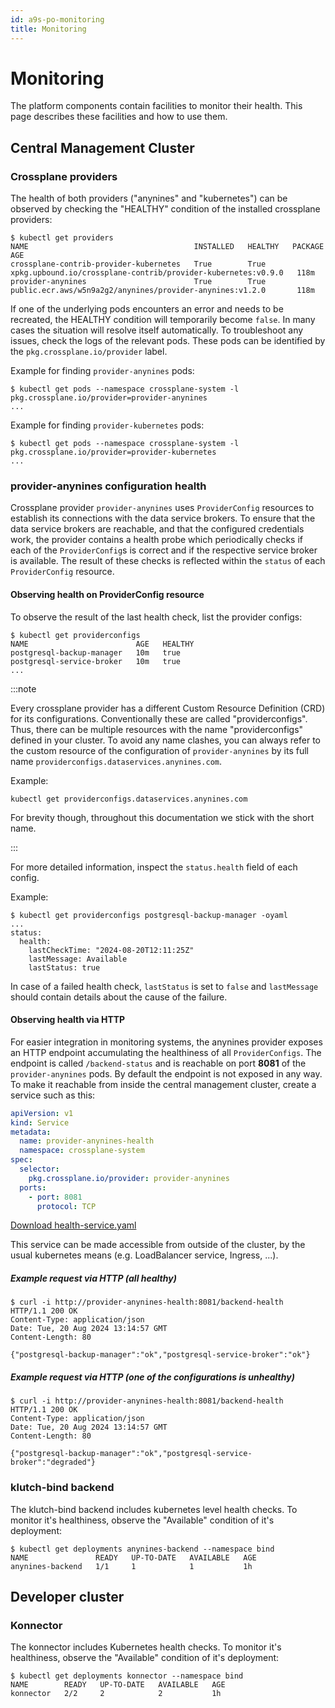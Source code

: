 ```yaml
---
id: a9s-po-monitoring
title: Monitoring
---
```


# Monitoring

The platform components contain facilities to monitor their health. This page describes these
facilities and how to use them.

## Central Management Cluster

### Crossplane providers

The health of both providers ("anynines" and "kubernetes") can be observed by checking the "HEALTHY"
condition of the installed crossplane providers:

```
$ kubectl get providers
NAME                                     INSTALLED   HEALTHY   PACKAGE                                                         AGE
crossplane-contrib-provider-kubernetes   True        True      xpkg.upbound.io/crossplane-contrib/provider-kubernetes:v0.9.0   118m
provider-anynines                        True        True      public.ecr.aws/w5n9a2g2/anynines/provider-anynines:v1.2.0       118m
```

If one of the underlying pods encounters an error and needs to be recreated, the HEALTHY condition
will temporarily become `false`. In many cases the situation will resolve itself automatically. To
troubleshoot any issues, check the logs of the relevant pods. These pods can be identified by the
`pkg.crossplane.io/provider` label.

Example for finding `provider-anynines` pods:

```
$ kubectl get pods --namespace crossplane-system -l pkg.crossplane.io/provider=provider-anynines
...
```

Example for finding `provider-kubernetes` pods:

```
$ kubectl get pods --namespace crossplane-system -l pkg.crossplane.io/provider=provider-kubernetes
...
```

### provider-anynines configuration health

Crossplane provider `provider-anynines` uses `ProviderConfig` resources to establish its connections
with the data service brokers. To ensure that the data service brokers are reachable, and that the
configured credentials work, the provider contains a health probe which periodically checks if each
of the `ProviderConfig`s is correct and if the respective service broker is available. The result of
these checks is reflected within the `status` of each `ProviderConfig` resource.

#### Observing health on ProviderConfig resource

To observe the result of the last health check, list the provider configs:

```
$ kubectl get providerconfigs
NAME                        AGE   HEALTHY
postgresql-backup-manager   10m   true
postgresql-service-broker   10m   true
...
```

:::note

Every crossplane provider has a different Custom Resource Definition (CRD) for its configurations.
Conventionally these are called "providerconfigs". Thus, there can be multiple resources with the
name "providerconfigs" defined in your cluster. To avoid any name clashes, you can always refer to
the custom resource of the configuration of `provider-anynines` by its full name
`providerconfigs.dataservices.anynines.com`.

Example:

```
kubectl get providerconfigs.dataservices.anynines.com
```

For brevity though, throughout this documentation we stick with the short name.

:::

For more detailed information, inspect the `status.health` field of each config.

Example:

```
$ kubectl get providerconfigs postgresql-backup-manager -oyaml
...
status:
  health:
    lastCheckTime: "2024-08-20T12:11:25Z"
    lastMessage: Available
    lastStatus: true
```

In case of a failed health check, `lastStatus` is set to `false` and `lastMessage` should contain
details about the cause of the failure.

#### Observing health via HTTP

For easier integration in monitoring systems, the anynines provider exposes an HTTP endpoint
accumulating the healthiness of all `ProviderConfigs`. The endpoint is called `/backend-status` and
is reachable on port **8081** of the `provider-anynines` pods. By default the endpoint is not
exposed in any way. To make it reachable from inside the central management cluster, create a
service such as this:

```yaml
apiVersion: v1
kind: Service
metadata:
  name: provider-anynines-health
  namespace: crossplane-system
spec:
  selector:
    pkg.crossplane.io/provider: provider-anynines
  ports:
    - port: 8081
      protocol: TCP
```

<a href="/po_files/health-service.yaml" target="_blank" download>Download health-service.yaml</a>

This service can be made accessible from outside of the cluster, by the usual kubernetes means (e.g.
LoadBalancer service, Ingress, ...).

##### Example request via HTTP (all healthy)

```
$ curl -i http://provider-anynines-health:8081/backend-health
HTTP/1.1 200 OK
Content-Type: application/json
Date: Tue, 20 Aug 2024 13:14:57 GMT
Content-Length: 80

{"postgresql-backup-manager":"ok","postgresql-service-broker":"ok"}
```

##### Example request via HTTP (one of the configurations is unhealthy)

```
$ curl -i http://provider-anynines-health:8081/backend-health
HTTP/1.1 200 OK
Content-Type: application/json
Date: Tue, 20 Aug 2024 13:14:57 GMT
Content-Length: 80

{"postgresql-backup-manager":"ok","postgresql-service-broker":"degraded"}
```

### klutch-bind backend

The klutch-bind backend includes kubernetes level health checks. To monitor it's healthiness,
observe the "Available" condition of it's deployment:

```
$ kubectl get deployments anynines-backend --namespace bind
NAME               READY   UP-TO-DATE   AVAILABLE   AGE
anynines-backend   1/1     1            1           1h
```

## Developer cluster

### Konnector

The konnector includes Kubernetes health checks. To monitor it's healthiness, observe the
"Available" condition of it's deployment:

```
$ kubectl get deployments konnector --namespace bind
NAME        READY   UP-TO-DATE   AVAILABLE   AGE
konnector   2/2     2            2           1h
```
